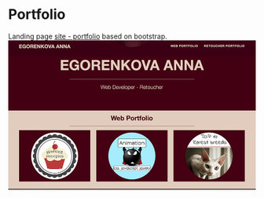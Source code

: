 # Portfolio

Landing page [site - portfolio](https://cdn.rawgit.com/Annelia55/Portfolio/master/index.html) based on bootstrap.
![Main page](img/Main_page.png)